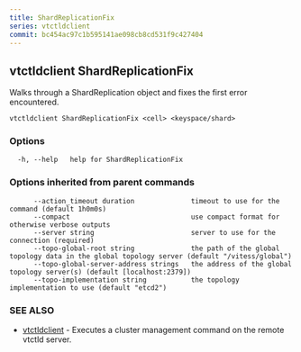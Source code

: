 ```yaml
---
title: ShardReplicationFix
series: vtctldclient
commit: bc454ac97c1b595141ae098cb8cd531f9c427404
---
```

## vtctldclient ShardReplicationFix

Walks through a ShardReplication object and fixes the first error encountered.

```
vtctldclient ShardReplicationFix <cell> <keyspace/shard>
```

### Options

```
  -h, --help   help for ShardReplicationFix
```

### Options inherited from parent commands

```
      --action_timeout duration              timeout to use for the command (default 1h0m0s)
      --compact                              use compact format for otherwise verbose outputs
      --server string                        server to use for the connection (required)
      --topo-global-root string              the path of the global topology data in the global topology server (default "/vitess/global")
      --topo-global-server-address strings   the address of the global topology server(s) (default [localhost:2379])
      --topo-implementation string           the topology implementation to use (default "etcd2")
```

### SEE ALSO

* [vtctldclient](../)	 - Executes a cluster management command on the remote vtctld server.

